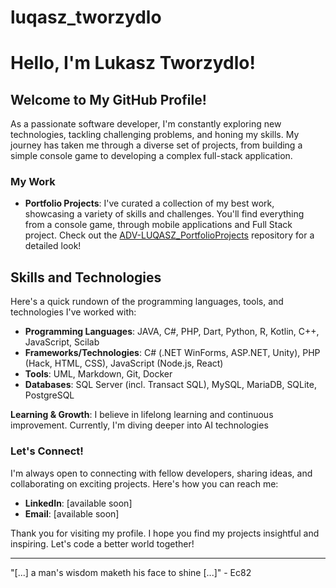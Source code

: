 # luqasz_tworzydlo

# Hello, I'm Lukasz Tworzydlo!

## Welcome to My GitHub Profile!

As a passionate software developer, I'm constantly exploring new technologies, tackling challenging problems, and honing my skills.
My journey has taken me through a diverse set of projects, from building a simple console game to developing a complex full-stack application.

### My Work

- **Portfolio Projects**: I've curated a collection of my best work, showcasing a variety of skills and challenges. You'll find everything from a console game, through mobile applications and Full Stack project. Check out the [ADV-LUQASZ_PortfolioProjects](https://github.com/luqasz-tworzydlo/ADV-LUQASZ_PortfolioProjects) repository for a detailed look!

## Skills and Technologies
Here's a quick rundown of the programming languages, tools, and technologies I've worked with:

- **Programming Languages**: JAVA, C#, PHP, Dart, Python, R, Kotlin, C++, JavaScript, Scilab
- **Frameworks/Technologies**: C# (.NET WinForms, ASP.NET, Unity), PHP (Hack, HTML, CSS), JavaScript (Node.js, React)
- **Tools**: UML, Markdown, Git, Docker
- **Databases**: SQL Server (incl. Transact SQL), MySQL, MariaDB, SQLite, PostgreSQL

**Learning & Growth**: I believe in lifelong learning and continuous improvement. Currently, I'm diving deeper into AI technologies

### Let's Connect!

I'm always open to connecting with fellow developers, sharing ideas, and collaborating on exciting projects. Here's how you can reach me:

- **LinkedIn**: [available soon]
- **Email**: [available soon]

Thank you for visiting my profile. I hope you find my projects insightful and inspiring. Let's code a better world together!

---

"[...] a man's wisdom maketh his face to shine [...]" - Ec82
